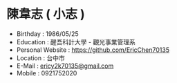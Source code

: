 <h1>陳韋志 ( 小志 )</h1>
<ul>
<li>Birthday : 1986/05/25</li>
<li>Education : 醒吾科計大學 - 觀光事業管理系</li>
<li>Personal Website : <a href="https://github.com/EricChen70135">https://github.com/EricChen70135</a></li>
<li>Location : 台中市</li>
<li>E-Mail : <a href="mailto:ericy2k70135@gmail.com">ericy2k70135@gmail.com</a></li>
<li>Mobile : 0921752020</li>
</ul>
